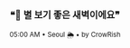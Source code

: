 <div align="center">

<br>

<h3>❝🌌 별 보기 좋은 새벽이에요❞</h3>

<sub>05:00 AM • Seoul 🌦️ • by CrowRish</sub>

<br>

</div>
